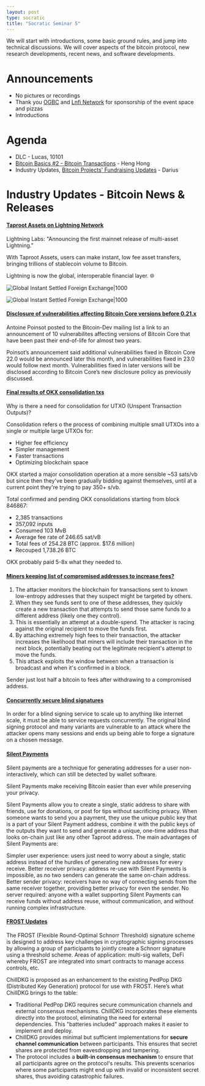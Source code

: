 ```yaml
---
layout: post
type: socratic
title: "Socratic Seminar 5"
---
```



We will start with introductions, some basic ground rules, and jump into technical discussions. We will cover aspects of the bitcoin protocol, new research developments, recent news, and software developments.
# Announcements
-   No pictures or recordings
-   Thank you [OGBC](https://www.ogbc.com/) and [Lnfi Network](https://www.lnfi.network) for sponsorship of the event space and pizzas
-   Introductions
# Agenda
- DLC - Lucas, 10101
- [Bitcoin Basics #2 - Bitcoin Transactions](https://docs.google.com/presentation/d/1l4PO8_NkQ10fmULIWAaiHB2hoJoOf40gsz3-YTJPxaM/edit?usp=sharing) - Heng Hong
- Industry Updates, [Bitcoin Projects' Fundraising Updates](https://docs.google.com/spreadsheets/d/1k0I348eU-dEVKTTBVwfyyXozLjDCTqCPszLFGgJ7KOg/edit?usp=sharing) - Darius

# Industry Updates - Bitcoin News & Releases

#### [Taproot Assets on Lightning Network](https://x.com/lightning/status/1815768786752164213)

Lightning Labs: "Announcing the first mainnet release of multi-asset Lightning."

With Taproot Assets, users can make instant, low fee asset transfers, bringing trillions of stablecoin volume to Bitcoin.

Lightning is now the global, interoperable financial layer. 🌐

![Global Instant Settled Foreign Exchange|1000](https://miro.medium.com/v2/resize:fit:1100/format:webp/1*H6ZyZ0VqKYH5gSAPkrPVKA.gif)

![Global Instant Settled Foreign Exchange|1000](https://miro.medium.com/v2/resize:fit:1100/format:webp/1*PbiDXu8a4M_F3DhFT6kOjw.gif)

#### [Disclosure of vulnerabilities affecting Bitcoin Core versions before 0.21.x](https://bitcoinops.org/en/newsletters/2024/07/05/#disclosure-of-vulnerabilities-affecting-bitcoin-core-versions-before-0-21-0)

Antoine Poinsot posted to the Bitcoin-Dev mailing list a link to an announcement of 10 vulnerabilites affecting versions of Bitcoin Core that have been past their end-of-life for almost two years.

Poinsot’s announcement said additional vulnerabilities fixed in Bitcoin Core 22.0 would be announced later this month, and vulnerabilities fixed in 23.0 would follow next month. Vulnerabilities fixed in later versions will be disclosed according to Bitcoin Core’s new disclosure policy as previously discussed.

#### [Final results of OKX consolidation txs](https://x.com/mononautical/status/1799220429090951582)

Why is there a need for consolidation for UTXO (Unspent Transaction Outputs)?

Consolidation refers o the process of combining multiple small UTXOs into a single or multiple large UTXOs for:
- Higher fee efficiency
- Simpler management
- Faster transactions
- Optimizing blockchain space

OKX started a major consolidation operation at a more sensible ~53 sats/vb but since then they've been gradually bidding against themselves, until at a current point they're trying to pay 350+ s/vb.

Total confirmed and pending OKX consolidations starting from block 846867:
- 2,385 transactions
- 357,092 inputs
- Consumed 103 MvB
- Average fee rate of 246.65 sat/vB
- Total fees of 254.28 BTC (approx. $17.6 million)
- Recouped 1,738.26 BTC

OKX probably paid 5-8x what they needed to.

#### [Miners keeping list of compromised addresses to increase fees?](https://x.com/mononautical/status/1800496416252743919)

1. The attacker monitors the blockchain for transactions sent to known low-entropy addresses that they suspect might be targeted by others.
2. When they see funds sent to one of these addresses, they quickly create a new transaction that attempts to send those same funds to a different address (likely one they control).
3. This is essentially an attempt at a double-spend. The attacker is racing against the original recipient to move the funds first.
4. By attaching extremely high fees to their transaction, the attacker increases the likelihood that miners will include their transaction in the next block, potentially beating out the legitimate recipient's attempt to move the funds.
5. This attack exploits the window between when a transaction is broadcast and when it's confirmed in a block.

Sender just lost half a bitcoin to fees after withdrawing to a compromised address.

#### [Concurrently secure blind signatures](https://eprint.iacr.org/2022/1676)

In order for a blind signing service to scale up to anything like internet scale, it must be able to service requests concurrently. The original blind signing protocol and many variants are vulnerable to an attack where the attacker opens many sessions and ends up being able to forge a signature on a chosen message.

#### [Silent Payments](https://silentpayments.xyz/docs/)

Silent payments are a technique for generating addresses for a user non-interactively, which can still be detected by wallet software.

Silent Payments make receiving Bitcoin easier than ever while preserving your privacy.

Silent Payments allow you to create a single, static address to share with friends, use for donations, or post for tips without sacrificing privacy. When someone wants to send you a payment, they use the unique public key that is a part of your Silent Payment address, combine it with the public keys of the outputs they want to send and generate a unique, one-time address that looks on-chain just like any other Taproot address. The main advantages of Silent Payments are:

 Simpler user experience: users just need to worry about a single, static address instead of the hurdles of generating new addresses for every receive.
 Better receiver privacy: address re-use with Silent Payments is impossible, as no two senders can generate the same on-chain address.
 Better sender privacy: receivers have no way of connecting sends from the same receiver together, providing better privacy for even the sender.
 No server required: anyone with a wallet supporting Silent Payments can receive funds without address reuse, without communication, and without running complex infrastructure.
 
#### [FROST Updates](https://github.com/BlockstreamResearch/bip-frost-dkg)

The FROST (Flexible Round-Optimal Schnorr Threshold) signature scheme is designed to address key challenges in cryptographic signing processes by allowing a group of participants to jointly create a Schnorr signature using a threshold scheme. Areas of application: multi-sig wallets, DeFi whereby FROST are integrated into smart contracts to manage access controls, etc.

ChillDKG is proposed as an enhancement to the existing PedPop DKG (Distributed Key Generation) protocol for use with FROST. Here’s what ChillDKG brings to the table:

- Traditional PedPop DKG requires secure communication channels and external consensus mechanisms. ChillDKG incorporates these elements directly into the protocol, eliminating the need for external dependencies. This "batteries included" approach makes it easier to implement and deploy.
- ChillDKG provides minimal but sufficient implementations for **secure channel communication** between participants. This ensures that secret shares are protected from eavesdropping and tampering.
- The protocol includes a **built-in consensus mechanism** to ensure that all participants agree on the protocol's results. This prevents scenarios where some participants might end up with invalid or inconsistent secret shares, thus avoiding catastrophic failures.

